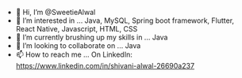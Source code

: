 - 👋 Hi, I’m @SweetieAlwal
- 👀 I’m interested in ... Java, MySQL, Spring boot framework, Flutter, React Native, Javascript, HTML, CSS
- 🌱 I’m currently brushing up my skills in ... Java
- 💞️ I’m looking to collaborate on ... Java
- 📫 How to reach me ... On LinkedIn: https://www.linkedin.com/in/shivani-alwal-26690a237

